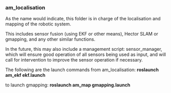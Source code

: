 ### am_localisation
As the name would indicate, this folder is in charge of the localisation and mapping of the robotic system.

This includes sensor fusion (using EKF or other means), Hector SLAM or gmapping, and any other similar functions.

In the future, this may also include a management script: sensor_manager, which will ensure good operation of all sensors being used as input, and will call for intervention to improve the sensor operation if necessary.

The following are the launch commands from am_localisation:
**roslaunch am_ekf ekf.launch**

to launch gmapping:
**roslaunch am_map gmapping.launch**
